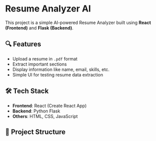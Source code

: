 # Resume Analyzer AI

This project is a simple AI-powered Resume Analyzer built using **React (Frontend)** and **Flask (Backend)**.

## 🔍 Features

- Upload a resume in `.pdf` format
- Extract important sections
- Display information like name, email, skills, etc.
- Simple UI for testing resume data extraction

## 🛠️ Tech Stack

- **Frontend**: React (Create React App)
- **Backend**: Python Flask
- **Others**: HTML, CSS, JavaScript

## 📁 Project Structure

